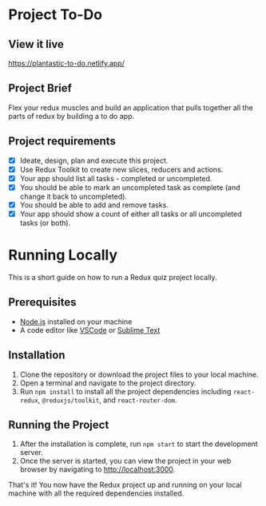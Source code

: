 # Project To-Do

## View it live
https://plantastic-to-do.netlify.app/

## Project Brief
Flex your redux muscles and build an application that pulls together all the parts of redux by building a to do app.

## Project requirements 

- [x] Ideate, design, plan and execute this project. 
- [x] Use Redux Toolkit to create new slices, reducers and actions.
- [x] Your app should list all tasks - completed or uncompleted.
- [x]  You should be able to mark an uncompleted task as complete (and change it back to uncompleted).
- [x]  You should be able to add and remove tasks.
- [x]  Your app should show a count of either all tasks or all uncompleted tasks (or both).

# Running Locally

This is a short guide on how to run a Redux quiz project locally.

## Prerequisites

- [Node.js](https://nodejs.org/en/) installed on your machine
- A code editor like [VSCode](https://code.visualstudio.com/) or [Sublime Text](https://www.sublimetext.com/)

## Installation

1. Clone the repository or download the project files to your local machine.
2. Open a terminal and navigate to the project directory.
3. Run `npm install` to install all the project dependencies including `react-redux`, `@reduxjs/toolkit`, and `react-router-dom`.

## Running the Project

1. After the installation is complete, run `npm start` to start the development server.
2. Once the server is started, you can view the project in your web browser by navigating to [http://localhost:3000](http://localhost:3000).

That's it! You now have the Redux project up and running on your local machine with all the required dependencies installed. 

